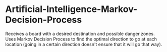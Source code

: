 # Artificial-Intelligence-Markov-Decision-Process
Receives a board with a desired destination and possible danger zones. Uses Markov Decision Process to find the optimal direction to go at each location (going in a certain direction doesn't ensure that it will go that way). 

